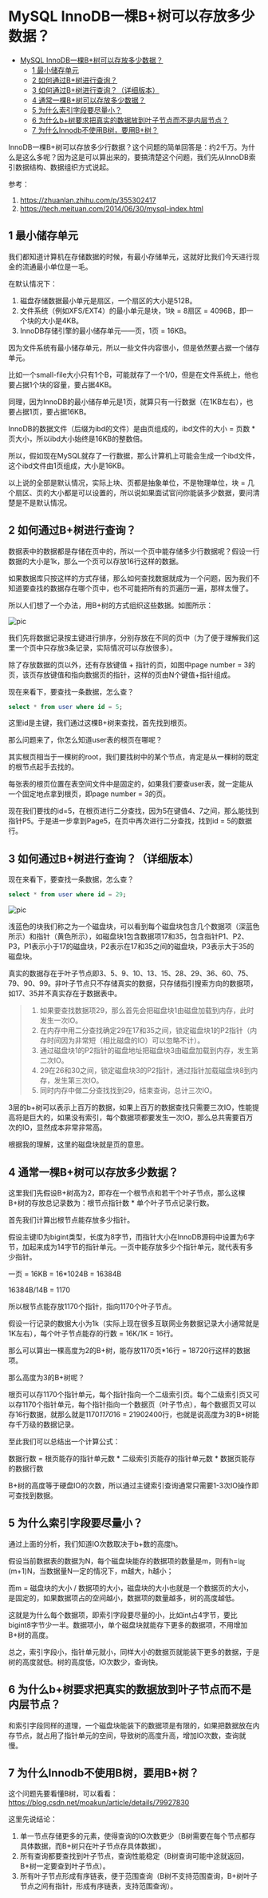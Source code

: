 # MySQL InnoDB一棵B+树可以存放多少数据？

* [MySQL InnoDB一棵B\+树可以存放多少数据？](#mysql-innodb一棵b树可以存放多少数据)
  * [1 最小储存单元](#1-最小储存单元)
  * [2 如何通过B\+树进行查询？](#2-如何通过b树进行查询)
  * [3 如何通过B\+树进行查询？（详细版本）](#3-如何通过b树进行查询详细版本)
  * [4 通常一棵B\+树可以存放多少数据？](#4-通常一棵b树可以存放多少数据)
  * [5 为什么索引字段要尽量小？](#5-为什么索引字段要尽量小)
  * [6 为什么b\+树要求把真实的数据放到叶子节点而不是内层节点？](#6-为什么b树要求把真实的数据放到叶子节点而不是内层节点)
  * [7 为什么Innodb不使用B树，要用B\+树？](#7-为什么innodb不使用b树要用b树)

InnoDB一棵B+树可以存放多少行数据？这个问题的简单回答是：约2千万。为什么是这么多呢？因为这是可以算出来的，要搞清楚这个问题，我们先从InnoDB索引数据结构、数据组织方式说起。

参考：
1. https://zhuanlan.zhihu.com/p/355302417
2. https://tech.meituan.com/2014/06/30/mysql-index.html

## 1 最小储存单元

我们都知道计算机在存储数据的时候，有最小存储单元，这就好比我们今天进行现金的流通最小单位是一毛。

在默认情况下：
1. 磁盘存储数据最小单元是扇区，一个扇区的大小是512B。
2. 文件系统（例如XFS/EXT4）的最小单元是块，1块 = 8扇区 = 4096B，即一个块的大小是4KB。
3. InnoDB存储引擎的最小储存单元——页，1页 = 16KB。

因为文件系统有最小储存单元，所以一些文件内容很小，但是依然要占据一个储存单元。

比如一个small-file大小只有1个B，可能就存了一个1/0，但是在文件系统上，他也要占据1个块的容量，要占据4KB。

同理，因为InnoDB的最小储存单元是1页，就算只有一行数据（在1KB左右），也要占据1页，要占据16KB。

InnoDB的数据文件（后缀为ibd的文件）是由页组成的，ibd文件的大小 = 页数 * 页大小，所以ibd大小始终是16KB的整数倍。

所以，假如现在MySQL就存了一行数据，那么计算机上可能会生成一个ibd文件，这个ibd文件由1页组成，大小是16KB。

以上说的全部是默认情况，实际上块、页都是抽象单位，不是物理单位，块 = 几个扇区、页的大小都是可以设置的，所以说如果面试官问你能装多少数据，要问清楚是不是默认情况。

## 2 如何通过B+树进行查询？

数据表中的数据都是存储在页中的，所以一个页中能存储多少行数据呢？假设一行数据的大小是1k，那么一个页可以存放16行这样的数据。

如果数据库只按这样的方式存储，那么如何查找数据就成为一个问题，因为我们不知道要查找的数据存在哪个页中，也不可能把所有的页遍历一遍，那样太慢了。

所以人们想了一个办法，用B+树的方式组织这些数据。如图所示：

![pic](https://brt-1303999354.cos.ap-shanghai.myqcloud.com/QQ%E6%88%AA%E5%9B%BE20210308135008.png)

我们先将数据记录按主键进行排序，分别存放在不同的页中（为了便于理解我们这里一个页中只存放3条记录，实际情况可以存放很多）。

除了存放数据的页以外，还有存放键值 + 指针的页，如图中page number = 3的页，该页存放键值和指向数据页的指针，这样的页由N个键值+指针组成。

现在来看下，要查找一条数据，怎么查？

```sql
select * from user where id = 5;
```

这里id是主键，我们通过这棵B+树来查找，首先找到根页。

那么问题来了，你怎么知道user表的根页在哪呢？

其实根页相当于一棵树的root，我们要找树中的某个节点，肯定是从一棵树的既定的根节点起手去找的。

每张表的根页位置在表空间文件中是固定的，如果我们要查user表，就一定能从一个固定地点拿到根页，即page number = 3的页。

现在我们要找的id=5，在根页进行二分查找，因为5在键值4、7之间，那么能找到指针P5。于是进一步拿到Page5，在页中再次进行二分查找，找到id = 5的数据行。

## 3 如何通过B+树进行查询？（详细版本）

现在来看下，要查找一条数据，怎么查？

```sql
select * from user where id = 29;
```

![pic](https://brt-1303999354.cos.ap-shanghai.myqcloud.com/7af22798.jpg)

浅蓝色的块我们称之为一个磁盘块，可以看到每个磁盘块包含几个数据项（深蓝色所示）和指针（黄色所示），如磁盘块1包含数据项17和35，包含指针P1、P2、P3，P1表示小于17的磁盘块，P2表示在17和35之间的磁盘块，P3表示大于35的磁盘块。

真实的数据存在于叶子节点即3、5、9、10、13、15、28、29、36、60、75、79、90、99。非叶子节点只不存储真实的数据，只存储指引搜索方向的数据项，如17、35并不真实存在于数据表中。

> 1. 如果要查找数据项29，那么首先会把磁盘块1由磁盘加载到内存，此时发生一次IO。
> 2. 在内存中用二分查找确定29在17和35之间，锁定磁盘块1的P2指针（内存时间因为非常短（相比磁盘的IO）可以忽略不计）。
> 3. 通过磁盘块1的P2指针的磁盘地址把磁盘块3由磁盘加载到内存，发生第二次IO。
> 4. 29在26和30之间，锁定磁盘块3的P2指针，通过指针加载磁盘块8到内存，发生第三次IO。
> 5. 同时内存中做二分查找找到29，结束查询，总计三次IO。

3层的b+树可以表示上百万的数据，如果上百万的数据查找只需要三次IO，性能提高将是巨大的，如果没有索引，每个数据项都要发生一次IO，那么总共需要百万次的IO，显然成本非常非常高。

根据我的理解，这里的磁盘块就是页的意思。

## 4 通常一棵B+树可以存放多少数据？

这里我们先假设B+树高为2，即存在一个根节点和若干个叶子节点，那么这棵B+树的存放总记录数为：根节点指针数 * 单个叶子节点记录行数。

首先我们计算出根节点能存放多少指针。

假设主键ID为bigint类型，长度为8字节，而指针大小在InnoDB源码中设置为6字节，加起来成为14字节的指针单元。一页中能存放多少个指针单元，就代表有多少指针。

一页 = 16KB = 16*1024B = 16384B

16384B/14B = 1170

所以根节点能存放1170个指针，指向1170个叶子节点。

假设一行记录的数据大小为1k（实际上现在很多互联网业务数据记录大小通常就是1K左右），每个叶子节点能存的行数 = 16K/1K = 16行。

那么可以算出一棵高度为2的B+树，能存放1170页*16行 = 18720行这样的数据项。

那么高度为3的B+树呢？

根页可以存1170个指针单元，每个指针指向一个二级索引页。每个二级索引页又可以存1170个指针单元，每个指针指向一个数据页（叶子节点），每个数据页又可以存16行数据，就那么就是1170*1170*16 = 21902400行，也就是说高度为3的B+树能存千万级的数据记录。

至此我们可以总结出一个计算公式：

数据行数 = 根页能存的指针单元数 * 二级索引页能存的指针单元数 * 数据页能存的数据行数

B+树的高度等于硬盘IO的次数，所以通过主键索引查询通常只需要1-3次IO操作即可查找到数据。

## 5 为什么索引字段要尽量小？

通过上面的分析，我们知道IO次数取决于b+数的高度h。

假设当前数据表的数据为N，每个磁盘块能存的数据项的数量是m，则有h=㏒(m+1)N，当数据量N一定的情况下，m越大，h越小；

而m = 磁盘块的大小 / 数据项的大小，磁盘块的大小也就是一个数据页的大小，是固定的，如果数据项占的空间越小，数据项的数量越多，树的高度越低。

这就是为什么每个数据项，即索引字段要尽量的小，比如int占4字节，要比bigint8字节少一半。数据项小，单个磁盘块就能存下更多的数据项，不用增加B+树的高度。

总之，索引字段小，指针单元就小，同样大小的数据页就能装下更多的数据，于是树的高度就低。树的高度低，IO次数少，查询快。

## 6 为什么b+树要求把真实的数据放到叶子节点而不是内层节点？

和索引字段同样的道理，一个磁盘块能装下的数据项是有限的，如果把数据放在内存节点，就占用了指针单元的空间，导致树的高度升高，增加IO次数，查询就慢。

## 7 为什么Innodb不使用B树，要用B+树？

这个问题先要看懂B树，可以看看：https://blog.csdn.net/moakun/article/details/79927830

这里先说结论：

1. 单一节点存储更多的元素，使得查询的IO次数更少（B树需要在每个节点都存具体数据，而B+树只在叶子节点存具体数据）。
2. 所有查询都要查找到叶子节点，查询性能稳定（B树查询可能中途就返回，B+树一定要查到叶子节点）。
3. 所有叶子节点形成有序链表，便于范围查询（B树不支持范围查询，B+树叶子节点之间有指针，形成有序链表，支持范围查询）。
